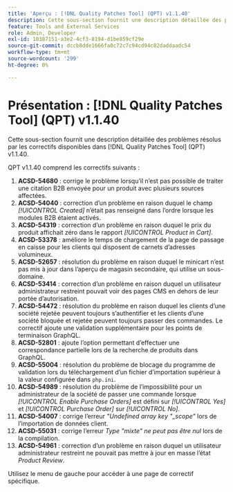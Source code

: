 ```yaml
---
title: 'Aperçu : [!DNL Quality Patches Tool] (QPT) v1.1.40'
description: Cette sous-section fournit une description détaillée des problèmes résolus par les correctifs disponibles dans [!DNL Quality Patches Tool] (QPT) v1.1.40.
feature: Tools and External Services
role: Admin, Developer
exl-id: 10387151-a3e2-4cf3-8194-d1be859cf29e
source-git-commit: dccb8dde1666fa0c72c7c94cd94c82daddaadc54
workflow-type: tm+mt
source-wordcount: '299'
ht-degree: 0%

---
```


# Présentation : [!DNL Quality Patches Tool] (QPT) v1.1.40

Cette sous-section fournit une description détaillée des problèmes résolus par les correctifs disponibles dans [!DNL Quality Patches Tool] (QPT) v1.1.40.

QPT v1.1.40 comprend les correctifs suivants :

1. **ACSD-54680** : corrige le problème lorsqu’il n’est pas possible de traiter une citation B2B envoyée pour un produit avec plusieurs sources affectées.
1. **ACSD-54040** : correction d’un problème en raison duquel le champ *[!UICONTROL Created]* n’était pas renseigné dans l’ordre lorsque les modules B2B étaient activés.
1. **ACSD-54319** : correction d’un problème en raison duquel le prix du produit affichait zéro dans le rapport *[!UICONTROL Product in Cart]*.
1. **ACSD-53378** : améliore le temps de chargement de la page de passage en caisse pour les clients qui disposent de carnets d’adresses volumineux.
1. **ACSD-52657** : résolution du problème en raison duquel le minicart n’est pas mis à jour dans l’aperçu de magasin secondaire, qui utilise un sous-domaine.
1. **ACSD-53414** : correction d’un problème en raison duquel un utilisateur administrateur restreint pouvait voir des pages CMS en dehors de leur portée d’autorisation.
1. **ACSD-54472** : résolution du problème en raison duquel les clients d’une société rejetée peuvent toujours s’authentifier et les clients d’une société bloquée et rejetée peuvent toujours passer des commandes. Le correctif ajoute une validation supplémentaire pour les points de terminaison GraphQL.
1. **ACSD-52801** : ajoute l’option permettant d’effectuer une correspondance partielle lors de la recherche de produits dans GraphQL.
1. **ACSD-55004** : résolution du problème de blocage du programme de validation lors du téléchargement d’un fichier d’importation supérieur à la valeur configurée dans `php.ini`.
1. **ACSD-54989** : résolution du problème de l’impossibilité pour un administrateur de la société de passer une commande lorsque *[!UICONTROL Enable Purchase Orders]* est défini sur *[!UICONTROL Yes]* et *[!UICONTROL Purchase Order]* sur *[!UICONTROL No]*.
1. **ACSD-54007** : corrige l’erreur *&quot;Undefined array key &quot;_scope&quot;* lors de l’importation de données client.
1. **ACSD-55031** : corrige l’erreur *Type &quot;mixte&quot; ne peut pas être nul* lors de la compilation.
1. **ACSD-54961** : correction d’un problème en raison duquel un utilisateur administrateur restreint ne pouvait pas mettre à jour en masse l’état *Product Review*.

Utilisez le menu de gauche pour accéder à une page de correctif spécifique.
